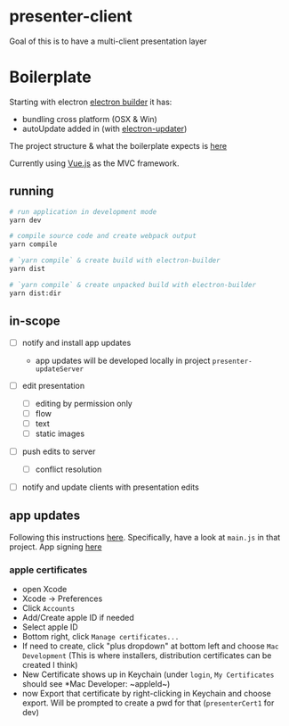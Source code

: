 
 # presenter-client
Goal of this is to have a multi-client presentation layer

# Boilerplate
Starting with electron [electron builder](https://github.com/electron-userland/electron-builder)
it has:
 - bundling cross platform (OSX & Win)
 - autoUpdate added in (with [electron-updater](https://www.electron.build/auto-update))

The project structure & what the boilerplate expects is [here](https://webpack.electron.build/project-structure)

Currently using [Vue.js](https://vuejs.org/v2/guide/index.html) as the MVC framework.

## running
```bash
# run application in development mode
yarn dev

# compile source code and create webpack output
yarn compile

# `yarn compile` & create build with electron-builder
yarn dist

# `yarn compile` & create unpacked build with electron-builder
yarn dist:dir
```


## in-scope
 - [ ] notify and install app updates
     - app updates will be developed locally in project `presenter-updateServer`
 - [ ] edit presentation
     - [ ] editing by permission only
     - [ ] flow
     - [ ] text
     - [ ] static images
 - [ ] push edits to server
     - [ ] conflict resolution
 - [ ] notify and update clients with presentation edits


## app updates
Following this instructions [here](https://github.com/iffy/electron-updater-example).  Specifically, have a look at `main.js` in that project.
App signing [here](https://help.apple.com/xcode/mac/current/#/dev3a05256b8)


### apple certificates
 - open Xcode
 - Xcode -> Preferences
 - Click `Accounts`
 - Add/Create apple ID if needed
 - Select apple ID
 - Bottom right, click `Manage certificates...`
 - If need to create, click "plus dropdown" at bottom left and choose `Mac Development` (This is where installers, distribution certificates can be created I think)
 - New Certificate shows up in Keychain (under `login`, `My Certificates` should see *Mac Developer: ~appleId~)
 - now Export that certificate by right-clicking in Keychain and choose export. Will be prompted to create a pwd for that (`presenterCert1` for dev)